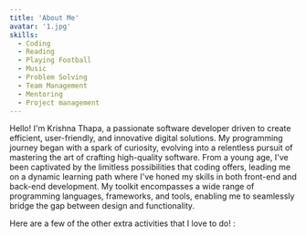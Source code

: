 ```yaml
---
title: 'About Me'
avatar: '1.jpg'
skills:
  - Coding
  - Reading
  - Playing Football
  - Music
  - Problem Solving
  - Team Management
  - Mentoring
  - Project management
---
```


Hello! I'm Krishna Thapa, a passionate software developer driven to create efficient, user-friendly, and innovative digital solutions. My programming journey began with a spark of curiosity, evolving into a relentless pursuit of mastering the art of crafting high-quality software. From a young age, I've been captivated by the limitless possibilities that coding offers, leading me on a dynamic learning path where I've honed my skills in both front-end and back-end development. My toolkit encompasses a wide range of programming languages, frameworks, and tools, enabling me to seamlessly bridge the gap between design and functionality.

Here are a few of the other extra activities that I love to do! :
